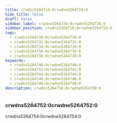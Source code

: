 ```yaml
---
title: crwdns5264724:0crwdne5264724:0
hide_title: false
draft: false
sidebar_label: crwdns5264726:0crwdne5264726:0
sidebar_position: crwdns5264728:0crwdne5264728:0
tags:
  - crwdns5264730:0crwdne5264730:0
  - crwdns5264732:0crwdne5264732:0
  - crwdns5264734:0crwdne5264734:0
  - crwdns5264736:0crwdne5264736:0
  - crwdns5264738:0crwdne5264738:0
keywords:
  - crwdns5264740:0crwdne5264740:0
  - crwdns5264742:0crwdne5264742:0
  - crwdns5264744:0crwdne5264744:0
  - crwdns5264746:0crwdne5264746:0
  - crwdns5264748:0crwdne5264748:0
description: crwdns5264750:0crwdne5264750:0
---
```


### crwdns5264752:0crwdne5264752:0

crwdns5264754:0crwdne5264754:0

